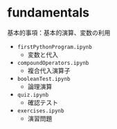 # fundamentals
基本的事項：基本的演算、変数の利用

- `firstPythonProgram.ipynb`
    - 変数と代入
- `compoundOperators.ipynb`
    - 複合代入演算子
- `booleanTest.ipynb`
    - 論理演算
- `quiz.ipynb`
    - 確認テスト
- `exercises.ipynb`
    - 演習問題